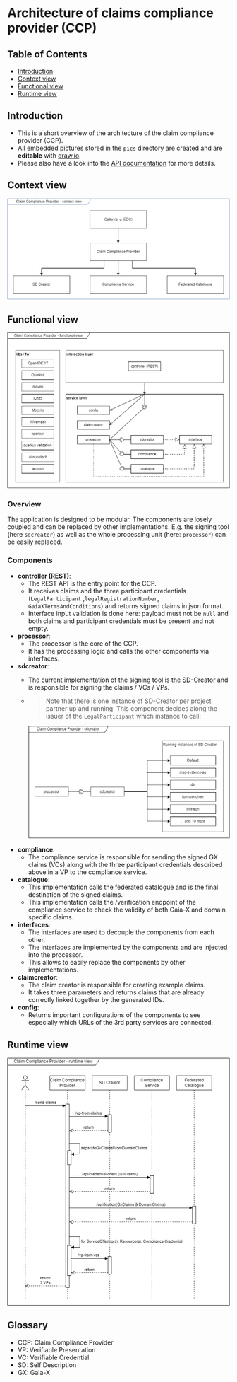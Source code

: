 # Architecture of claims compliance provider (CCP)

## Table of Contents
- [Introduction](#introduction)
- [Context view](#context-view)
- [Functional view](#functional-view)
- [Runtime view](#runtime-view)

## Introduction
* This is a short overview of the architecture of the claim compliance provider (CCP).
* All embedded pictures stored in the `pics` directory are created and are **editable** with [draw.io](https://www.drawio.com/).
* Please also have a look into the [API documentation](https://claim-compliance-provider.gxfs.gx4fm.org/docs/) for more details.

## Context view
![context view](pics/01_context_view.drawio.png) 

## Functional view
![functional view](pics/02_functional_view.drawio.png)

### Overview
The application is designed to be modular. The components are losely coupled and can be replaced by other implementations.
E.g. the signing tool (here `sdcreator`) as well as the whole processing unit (here: `processor`) can be easily replaced.

### Components
- **controller (REST)**: 
  - The REST API is the entry point for the CCP. 
  - It receives claims and the three participant credentials (`LegalParticipant` ,`legalRegistrationNumber`, `GaiaXTermsAndConditions`) and returns signed claims in json format.
  - Interface input validation is done here: payload must not be `null` and both claims and participant credentials must be present and not empty.
- **processor**: 
  - The processor is the core of the CCP. 
  - It has the processing logic and calls the other components via interfaces.
- **sdcreator**: 
  - The current implementation of the signing tool is the [SD-Creator](https://github.com/GAIA-X4PLC-AAD/self-description-creator) and is responsible for signing the claims / VCs / VPs.
  - >Note that there is one instance of SD-Creator per project partner up and running. This component decides along the issuer of the `LegalParticipant` which instance to call:

    ![sdcreator](pics/04_sdcreator.drawio.png)
- **compliance**:
  - The compliance service is responsible for sending the signed GX claims (VCs) along with the three participant credentials described above in a VP to the compliance service.
- **catalogue**:
  - This implementation calls the federated catalogue and is the final destination of the signed claims. 
  - This implementation calls the /verification endpoint of the compliance service to check the validity of both Gaia-X and domain specific claims.
- **interfaces**:
  - The interfaces are used to decouple the components from each other. 
  - The interfaces are implemented by the components and are injected into the processor.
  - This allows to easily replace the components by other implementations.
- **claimcreator**:
  - The claim creator is responsible for creating example claims. 
  - It takes three parameters and returns claims that are already correctly linked together by the generated IDs.
- **config**:
  - Returns important configurations of the components to see especially which URLs of the 3rd party services are connected.

## Runtime view
![runtime view](pics/03_sequence_diagramme.drawio.png)

## Glossary
- CCP: Claim Compliance Provider
- VP: Verifiable Presentation
- VC: Verifiable Credential
- SD: Self Description
- GX: Gaia-X


